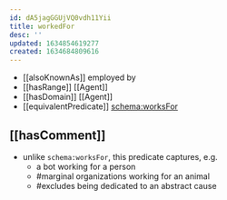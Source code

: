 ```yaml
---
id: dA5jagGGUjVQ0vdh11Yii
title: workedFor
desc: ''
updated: 1634854619277
created: 1634684809616
---
```


- [[alsoKnownAs]] employed by
- [[hasRange]] [[Agent]]
- [[hasDomain]] [[Agent]]
- [[equivalentPredicate]] [schema:worksFor](http://schema.org/worksFor)

## [[hasComment]]

- unlike `schema:worksFor`, this predicate captures, e.g.
  - a bot working for a person
  - #marginal organizations working for an animal
  - #excludes being dedicated to an abstract cause 
